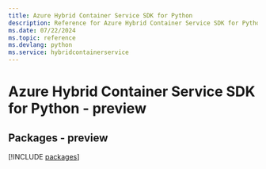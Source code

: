```yaml
---
title: Azure Hybrid Container Service SDK for Python
description: Reference for Azure Hybrid Container Service SDK for Python
ms.date: 07/22/2024
ms.topic: reference
ms.devlang: python
ms.service: hybridcontainerservice
---
```

# Azure Hybrid Container Service SDK for Python - preview
## Packages - preview
[!INCLUDE [packages](hybrid-container-service-index.md)]